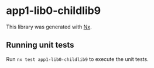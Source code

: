 # app1-lib0-childlib9

This library was generated with [Nx](https://nx.dev).

## Running unit tests

Run `nx test app1-lib0-childlib9` to execute the unit tests.
